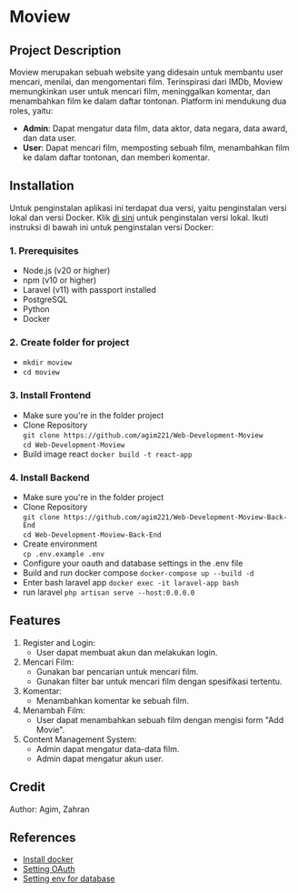 # Moview

## Project Description

Moview merupakan sebuah website yang didesain untuk membantu user mencari, menilai, dan mengomentari film. Terinspirasi dari IMDb, Moview memungkinkan user untuk mencari film, meninggalkan komentar, dan menambahkan film ke dalam daftar tontonan. Platform ini mendukung dua roles, yaitu:

- **Admin**: Dapat mengatur data film, data aktor, data negara, data award, dan data user.
- **User**: Dapat mencari film, memposting sebuah film, menambahkan film ke dalam daftar tontonan, dan memberi komentar.

## Installation

Untuk penginstalan aplikasi ini terdapat dua versi, yaitu penginstalan versi lokal dan versi Docker. Klik [di sini](https://github.com/agim221/Web-Development-Moview) untuk penginstalan versi lokal. Ikuti instruksi di bawah ini untuk penginstalan versi Docker:

### 1. Prerequisites

- Node.js (v20 or higher)
- npm (v10 or higher)
- Laravel (v11) with passport installed
- PostgreSQL
- Python
- Docker

### 2. Create folder for project

- `mkdir moview`
- `cd moview`

### 3. Install Frontend

- Make sure you're in the folder project
- Clone Repository <br>
  `git clone https://github.com/agim221/Web-Development-Moview` <br>
  `cd Web-Development-Moview`
- Build image react
  `docker build -t react-app`

### 4. Install Backend

- Make sure you're in the folder project
- Clone Repository <br>
  `git clone https://github.com/agim221/Web-Development-Moview-Back-End` <br>
  `cd Web-Development-Moview-Back-End`
- Create environment <br>
  `cp .env.example .env`
- Configure your oauth and database settings in the .env file
- Build and run docker compose
  `docker-compose up --build -d`
- Enter bash laravel app
  `docker exec -it laravel-app bash`
- run laravel
  `php artisan serve --host:0.0.0.0`

## Features

1. Register and Login:
   - User dapat membuat akun dan melakukan login.
2. Mencari Film:
   - Gunakan bar pencarian untuk mencari film.
   - Gunakan filter bar untuk mencari film dengan spesifikasi tertentu.
3. Komentar:
   - Menambahkan komentar ke sebuah film.
4. Menambah Film:
   - User dapat menambahkan sebuah film dengan mengisi form "Add Movie".
5. Content Management System:
   - Admin dapat mengatur data-data film.
   - Admin dapat mengatur akun user.

## Credit

Author: Agim, Zahran

## References

- [Install docker]()
- [Setting OAuth](https://youtu.be/r8sVXy7lSTM?si=DGc_rI0c2GrWHTHD)
- [Setting env for database](https://medium.com/@erlandmuchasaj/laravel-env-5fe7f88bd256)
